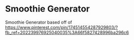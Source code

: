 # Smoothie Generator
Smoothie Generator based off of 
https://www.pinterest.com/pin/174514554287929803/?fb_ref=202239976925040035%3A66f5827428996ba296c6
